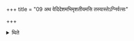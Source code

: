 +++
title = "09 अथ वेदिदेशमभिमृशतीयमसि तस्यास्तेऽग्निर्वत्सः"

+++

<details><summary>थिते</summary>

9. Then he (the sacrificer) touches the place of Vedi (altar) with iyamasi tasyāste'gnirvatsah...
</details>
